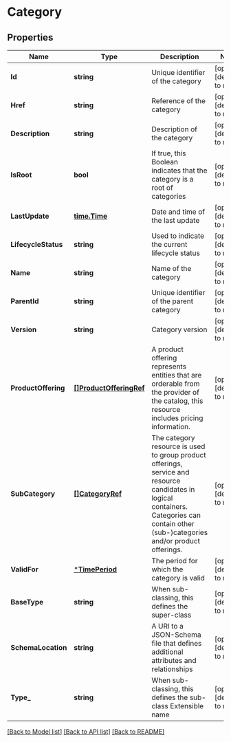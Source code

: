 # Category

## Properties
Name | Type | Description | Notes
------------ | ------------- | ------------- | -------------
**Id** | **string** | Unique identifier of the category | [optional] [default to null]
**Href** | **string** | Reference of the category | [optional] [default to null]
**Description** | **string** | Description of the category | [optional] [default to null]
**IsRoot** | **bool** | If true, this Boolean indicates that the category is a root of categories | [optional] [default to null]
**LastUpdate** | [**time.Time**](time.Time.md) | Date and time of the last update | [optional] [default to null]
**LifecycleStatus** | **string** | Used to indicate the current lifecycle status | [optional] [default to null]
**Name** | **string** | Name of the category | [optional] [default to null]
**ParentId** | **string** | Unique identifier of the parent category | [optional] [default to null]
**Version** | **string** | Category version | [optional] [default to null]
**ProductOffering** | [**[]ProductOfferingRef**](ProductOfferingRef.md) | A product offering represents entities that are orderable from the provider of the catalog, this resource includes pricing information. | [optional] [default to null]
**SubCategory** | [**[]CategoryRef**](CategoryRef.md) | The category resource is used to group product offerings, service and resource candidates in logical containers. Categories can contain other (sub-)categories and/or product offerings. | [optional] [default to null]
**ValidFor** | [***TimePeriod**](TimePeriod.md) | The period for which the category is valid | [optional] [default to null]
**BaseType** | **string** | When sub-classing, this defines the super-class | [optional] [default to null]
**SchemaLocation** | **string** | A URI to a JSON-Schema file that defines additional attributes and relationships | [optional] [default to null]
**Type_** | **string** | When sub-classing, this defines the sub-class Extensible name | [optional] [default to null]

[[Back to Model list]](../README.md#documentation-for-models) [[Back to API list]](../README.md#documentation-for-api-endpoints) [[Back to README]](../README.md)


